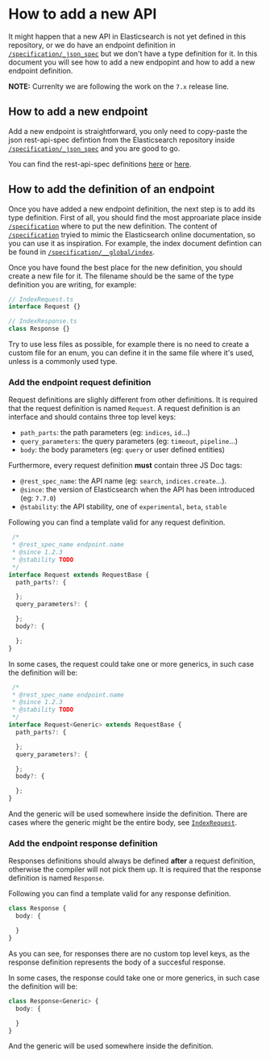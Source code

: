 # How to add a new API

It might happen that a new API in Elasticsearch is not yet defined
in this repository, or we do have an endpoint definition in [`/specification/_json_spec`](../specification/_json_spec)
but we don't have a type definition for it.
In this document you will see how to add a new endpopint and how to add a new endpoint definition.

**NOTE:** Currenlty we are following the work on the `7.x` release line.

## How to add a new endpoint

Add a new endpoint is straightforward, you only need to copy-paste the json rest-api-spec defintion
from the Elasticsearch repository inside [`/specification/_json_spec`](../specification/_json_spec)
and you are good to go.

You can find the rest-api-spec definitions [here](https://github.com/elastic/elasticsearch/tree/7.x/rest-api-spec/src/main/resources/rest-api-spec/api)
or [here](https://github.com/elastic/elasticsearch/tree/7.x/x-pack/plugin/src/test/resources/rest-api-spec/api).

## How to add the definition of an endpoint

Once you have added a new endpoint definition, the next step is to add its type definition.
First of all, you should find the most approariate place inside [`/specification`](../specification)
where to put the new definition. The content of [`/specification`](../specification)
tryied to mimic the Elasticsearch online documentation, so you can use it as inspiration.
For example, the index document defintion can be found in [`/specification/__global/index`](../specification/__global/index).

Once you have found the best place for the new definition, you should create a new file for it.
The filename should be the same of the type definition you are writing, for example:

```ts
// IndexRequest.ts
interface Request {}
```

```ts
// IndexResponse.ts
class Response {}
```

Try to use less files as possible, for example there is no need to create a custom file for an enum,
you can define it in the same file where it's used, unless is a commonly used type.

### Add the endpoint request definition

Request definitions are slighly different from other definitions.
It is required that the request definition is named `Request`.
A request definition is an interface and should contains three top level keys:

- `path_parts`: the path parameters (eg: `indices`, `id`...)
- `query_parameters`: the query parameters (eg: `timeout`, `pipeline`...)
- `body`: the body parameters (eg: `query` or user defined entities)

Furthermore, every request definition **must** contain three JS Doc tags:

- `@rest_spec_name`: the API name (eg: `search`, `indices.create`...).
- `@since`: the version of Elasticsearch when the API has been introduced (eg: `7.7.0`)
- `@stability`: the API stability, one of `experimental`, `beta`, `stable`

Following you can find a template valid for any request definition.

```ts
 /*
 * @rest_spec_name endpoint.name
 * @since 1.2.3
 * @stability TODO
 */
interface Request extends RequestBase {
  path_parts?: {

  };
  query_parameters?: {

  };
  body?: {

  };
}
```

In some cases, the request could take one or more generics, in such case the definition will be:
```ts
 /*
 * @rest_spec_name endpoint.name
 * @since 1.2.3
 * @stability TODO
 */
interface Request<Generic> extends RequestBase {
  path_parts?: {

  };
  query_parameters?: {

  };
  body?: {

  };
}
```
And the generic will be used somewhere inside the definition.
There are cases where the generic might be the entire body, see [`IndexRequest`](../specification/__global/index/IndexRequest.ts).

### Add the endpoint response definition

Responses definitions should always be defined **after** a request definition,
otherwise the compiler will not pick them up. It is required that the response
definition is named `Response`.

Following you can find a template valid for any response definition.

```ts
class Response {
  body: {

  }
}
```

As you can see, for responses there are no custom top level keys, as the
response definition represents the body of a succesful response.

In some cases, the response could take one or more generics, in such case the definition will be:
```ts
class Response<Generic> {
  body: {

  }
}
```
And the generic will be used somewhere inside the definition.
